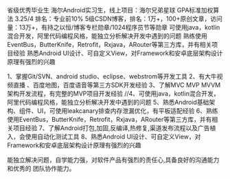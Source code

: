 省级优秀毕业生
海尔Android实习生，线上项目：海尔兄弟星球
GPA标准加权算法 3.25/4 排名：专业前10% 
5级CSDN博客，排名：1万+，100+原创文章，访问量：13万+，有持之以恒/博客专栏勋章/1024程序员节等勋章
可使用java，kotlin混合开发，阿里代码编程风格，能独立分析解决开发中遇到的问题
熟练使用EventBus，ButterKnife，Retrofit，Rxjava，ARouter等第三方库，并有相关项目经验
熟悉Android UI设计、可自定义View，对Framework和安卓底层架构设计原理有强烈的兴趣

1、掌握Git/SVN、android studio、eclipse、webstrom等开发工具
2、有大牛视频直播 、百度地图，百度语音等第三方SDK开发经验
3、了解MVC MVP MVVM 架构开发流程，有完整的MVP项目开发经验
//4、可使用java，kotlin混合开发，阿里代码编程风格，能独立分析解决开发中遇到的问题
5、熟悉Android基础架构、组件、UI，可使用leakcanary排查内存泄漏优化，有平板适配经验
6、熟练使用EventBus，ButterKnife，Retrofit，Rxjava，ARouter等第三方库，并有相关项目经验
7、了解Android打包,加固,反编译,热修复,渠道发布流程以及广告植入，会使用自动化测试工具
8、熟悉Android UI设计、可自定义View，对Framework和安卓底层架构设计原理有强烈的兴趣

能独立解决问题，自学能力强，对软件产品有强烈的责任心,具备良好的沟通能力和优秀的 团队协作能力。